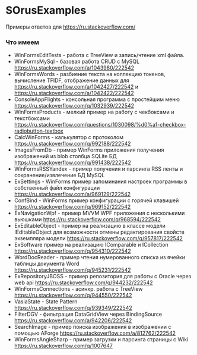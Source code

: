 # SOrusExamples
Примеры ответов для https://ru.stackoverflow.com/

### Что имеем
- WinFormsEditTests - работа с TreeView и запись/чтение xml файла.
- WinFormsMySql - базовая работа CRUD с MySQL https://ru.stackoverflow.com/a/1043980/222542
-  WinFormsWords - разбиение текста на коллекцию токенов, вычисление TFIDF, отображение данных для https://ru.stackoverflow.com/a/1042427/222542 и https://ru.stackoverflow.com/a/1042422/222542
- ConsoleAppFlights - консольная программа с простейшим меню https://ru.stackoverflow.com/q/1032939/222542
- WinFormsProducts - мелкий пример на работу с чекбоксами и текстбоксами https://ru.stackoverflow.com/questions/1030098/%d0%a1-checkbox-radiobutton-textbox
- CalcWinForms - калькулятор с протоколом https://ru.stackoverflow.com/q/992188/222542
- ImagesFromDb - пример WinForms приложения получения изображений из blob столбца SQLite БД https://ru.stackoverflow.com/q/991438/222542
- WinFormsRSSYandex - пример получения и парсинга RSS ленты и сохранение/извлечение БД MySQL
- ExSettings - WinForms пример запоминания настроек программы в собственный файл конфигурации https://ru.stackoverflow.com/a/969129/222542
- ConfBind - WinForms пример конфигурации с горячей клавишей https://ru.stackoverflow.com/q/969152/222542
- ExNavigationWpf - пример MVVM WPF приложения с несколькими вьюшками https://ru.stackoverflow.com/q/968594/222542
- ExEditableObject - пример на реализацию в классе модели IEditableObject для возможности отмены редактирования свойств экземпляра модели
https://ru.stackoverflow.com/q/957817/222542
- ExSoftware пример на реализацию IComparable<T> и ICollection<T> https://ru.stackoverflow.com/q/954310/222542
- WordDocReader - пример чтения нумерованного списка из ячейки таблицы документа Word https://ru.stackoverflow.com/q/945231/222542
- ExRepositoryJBOSS - пример репозитория для работы с Oracle через web api https://ru.stackoverflow.com/q/944232/222542
- WinFormsConnections - асинхр. работа с TreeView https://ru.stackoverflow.com/q/944550/222542
- VasiaState - State Pattern https://ru.stackoverflow.com/q/939349/222542
- FilterDGV - фильтрация DataGridView через BindingSource https://ru.stackoverflow.com/a/942206/222542
- SearchImage - пример поиска изображения в изображении с помощью AForge https://ru.stackoverflow.com/a/812762/222542
- WinFormsAngleSharp - пример загрузки и парсинга страницы с Wiki https://ru.stackoverflow.com/q/1007647
